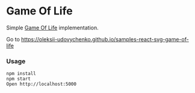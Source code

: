 # Game Of Life

Simple [Game Of Life](https://en.wikipedia.org/wiki/Conway%27s_Game_of_Life) implementation. 

Go to https://oleksii-udovychenko.github.io/samples-react-svg-game-of-life

### Usage

```
npm install
npm start
Open http://localhost:5000
```

